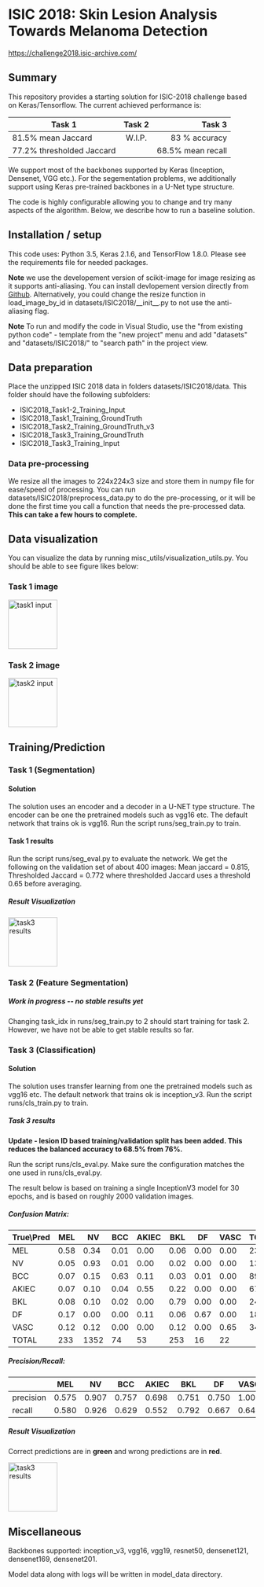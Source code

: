 # ISIC 2018: Skin Lesion Analysis Towards Melanoma Detection 

https://challenge2018.isic-archive.com/


## Summary

This repository provides a starting solution for ISIC-2018 challenge based on Keras/Tensorflow. The current achieved performance is:

| Task 1        | Task 2           | Task 3  |
| ------------- |:-------------:| -----:|
| 81.5% mean Jaccard      | W.I.P. | 83 % accuracy |
| 77.2% thresholded Jaccard      |       |  68.5% mean recall |

We support most of the backbones supported by Keras (Inception, Densenet, VGG etc.). For the segementation problems, we additionally support using Keras pre-trained backbones in a U-Net type structure. 

The code is highly configurable allowing you to change and try many aspects of the algorithm. Below, we describe how to run a baseline solution.

## Installation / setup

This code uses: Python 3.5, Keras 2.1.6, and TensorFlow 1.8.0. Please see the requirements file for needed packages.

**Note** we use the developement version of scikit-image for image resizing as it supports anti-aliasing. You can install devlopement version directly from [Github](https://github.com/scikit-image/scikit-image). Alternatively, you could change the resize function in load_image_by_id in datasets/ISIC2018/\_\_init\_\_.py to not use the anti-aliasing flag.

**Note** To run and modify the code in Visual Studio, use the "from existing python code" - template from the "new project" menu and add "datasets" and "datasets/ISIC2018/" to "search path" in the project view. 

## Data preparation

Place the unzipped ISIC 2018 data in folders datasets/ISIC2018/data. This folder should have the following subfolders:

* ISIC2018_Task1-2_Training_Input
* ISIC2018_Task1_Training_GroundTruth
* ISIC2018_Task2_Training_GroundTruth_v3
* ISIC2018_Task3_Training_GroundTruth
* ISIC2018_Task3_Training_Input

### Data pre-processing

We resize all the images to 224x224x3 size and store them in numpy file for ease/speed of processing. You can run datasets/ISIC2018/preprocess_data.py to do the pre-processing, or it will be done the first time you call a function that needs the pre-processed data. **This can take a few hours to complete.**

## Data visualization

You can visualize the data by running misc_utils/visualization_utils.py. You should be able to see figure likes below:

### Task 1 image

<img src="images/task1_input.png" alt="task1 input" style="width:100px;"/>

### Task 2 image

<img src="images/task2_input.png" alt="task2 input" style="width:100px;"/>

## Training/Prediction

### Task 1 (Segmentation)

#### Solution

The solution uses an encoder and a decoder in a U-NET type structure. The encoder can be one the pretrained models such as vgg16 etc. The default network that trains ok is vgg16.  Run the script runs/seg_train.py to train.

#### Task 1 results

Run the script runs/seg_eval.py to evaluate the network. We get the following on the validation set of about 400 images: Mean jaccard = 0.815, Thresholded Jaccard = 0.772 where thresholded Jaccard uses a threshold 0.65 before averaging.

##### Result Visualization

<img src="images/task1_results.png" alt="task3 results" style="width:100px;"/>

### Task 2 (Feature Segmentation)

##### Work in progress -- no stable results yet

Changing task_idx in runs/seg_train.py to 2 should start training for task 2. However, we have not be able to get stable results so far.

### Task 3 (Classification)

#### Solution

The solution uses transfer learning from one the pretrained models such as vgg16 etc.  The default network that trains ok is inception_v3.  Run the script runs/cls_train.py to train.

##### Task 3 results

**Update - lesion ID based training/validation split has been added. This reduces the balanced accuracy to 68.5% from  76%.**

Run the script runs/cls_eval.py. Make sure the configuration matches the one used in runs/cls_eval.py.

The result below is based on training a single InceptionV3 model for 30 epochs, and is based on roughly 2000 validation images.

##### Confusion Matrix:
| True\Pred|        MEL|         NV|        BCC|      AKIEC|        BKL|         DF|       VASC|      TOTAL|
|   -------|    -------|    -------|    -------|    -------|    -------|    -------|    -------|    -------|
|       MEL|       0.58|       0.34|       0.01|       0.00|       0.06|       0.00|       0.00|        231|
|        NV|       0.05|       0.93|       0.01|       0.00|       0.02|       0.00|       0.00|       1324|
|       BCC|       0.07|       0.15|       0.63|       0.11|       0.03|       0.01|       0.00|         89|
|     AKIEC|       0.07|       0.10|       0.04|       0.55|       0.22|       0.00|       0.00|         67|
|       BKL|       0.08|       0.10|       0.02|       0.00|       0.79|       0.00|       0.00|        240|
|        DF|       0.17|       0.00|       0.00|       0.11|       0.06|       0.67|       0.00|         18|
|      VASC|       0.12|       0.12|       0.00|       0.00|       0.12|       0.00|       0.65|         34|
|     TOTAL|        233|       1352|         74|         53|        253|         16|         22|           |

##### Precision/Recall:

|          |        MEL|         NV|        BCC|      AKIEC|        BKL|         DF|       VASC|       MEAN|
|   -------|    -------|    -------|    -------|    -------|    -------|    -------|    -------|    -------|
| precision|      0.575|      0.907|      0.757|      0.698|      0.751|      0.750|      1.000|      0.777|
|    recall|      0.580|      0.926|      0.629|      0.552|      0.792|      0.667|      0.647|      0.685|

##### Result Visualization

Correct predictions are in **green** and wrong predictions are in **red**.

<img src="images/task3_results.png" alt="task3 results" style="width:100px;"/>

## Miscellaneous

Backbones supported: inception_v3, vgg16, vgg19, resnet50, densenet121, densenet169, densenet201.

Model data along with logs will be written in model_data directory.




